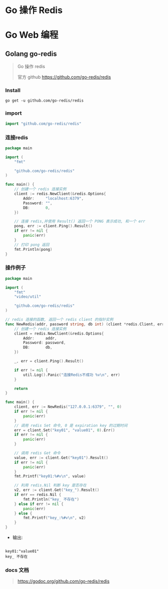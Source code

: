 # Go 操作 Redis


# Go Web 编程

## Golang go-redis

> Go 操作 redis 
> 
> 官方 github https://github.com/go-redis/redis


### Install

```shell
go get -u github.com/go-redis/redis
```

### import

```go
import "github.com/go-redis/redis"
```


### 连接redis

```go
package main

import (
	"fmt"

	"github.com/go-redis/redis"
)

func main() {
	// 创建一个 redis 连接实例
	client := redis.NewClient(&redis.Options{
		Addr:     "localhost:6379",
		Password: "",
		DB:       0,
	})

	// 连接 redis,并使用 Result() 返回一个 PONG 表示成功, 和一个 err
	pong, err := client.Ping().Result()
	if err != nil {
		panic(err)
	}
	// 打印 pong 返回
	fmt.Println(pong)
}
```


### 操作例子

```go
package main

import (
	"fmt"
	"video/util"

	"github.com/go-redis/redis"
)

// redis 连接的函数, 返回一个 redis client 的指针实例
func NewRedis(addr, password string, db int) (client *redis.Client, err error) {
	// 创建一个 redis 连接实例
	client = redis.NewClient(&redis.Options{
		Addr:     addr,
		Password: password,
		DB:       db,
	})

	_, err = client.Ping().Result()

	if err != nil {
		util.Log().Panic("连接Redis不成功 %v\n", err)
	}

	return
}

func main() {
	client, err := NewRedis("127.0.0.1:6379", "", 0)
	if err != nil {
		panic(err)
	}
	// 调用 redis Set 命令, 0 是 expiration key 的过期时间
	err = client.Set("key01", "value01", 0).Err()
	if err != nil {
		panic(err)
	}

	// 调用 redis Get 命令
	value, err := client.Get("key01").Result()
	if err != nil {
		panic(err)
	}
	fmt.Printf("key01:%#v\n", value)

	// 利用 redis.Nil 判断 key 是否存在
	v2, err := client.Get("key_").Result()
	if err == redis.Nil {
		fmt.Println("key_ 不存在")
	} else if err != nil {
		panic(err)
	} else {
		fmt.Printf("key_:%#v\n", v2)
	}
}

```

* 输出:

```shell

key01:"value01"
key_ 不存在

```

### docs 文档

> https://godoc.org/github.com/go-redis/redis


